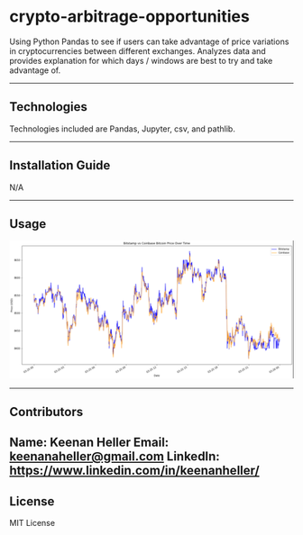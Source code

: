 # crypto-arbitrage-opportunities
Using Python Pandas to see if users can take advantage of price variations in cryptocurrencies between different exchanges. Analyzes data and provides explanation for which days / windows are best to try and take advantage of. 

---

## Technologies

Technologies included are Pandas, Jupyter, csv, and pathlib.

---

## Installation Guide

N/A

---

## Usage

<img src="img/graph.png" alt="sample graph" width="700" />

---

## Contributors

Name: Keenan Heller
Email: keenanaheller@gmail.com
LinkedIn: https://www.linkedin.com/in/keenanheller/
---

## License

MIT License
